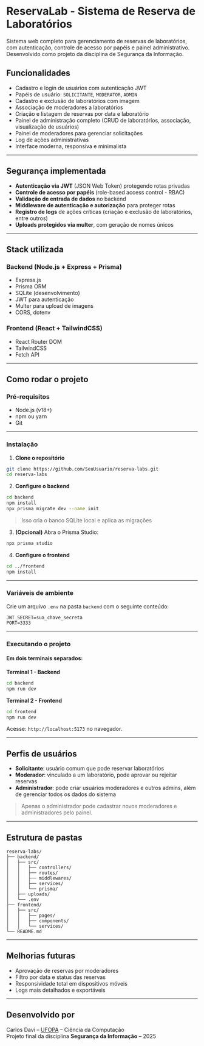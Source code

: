 # ReservaLab - Sistema de Reserva de Laboratórios

Sistema web completo para gerenciamento de reservas de laboratórios, com autenticação, controle de acesso por papéis e painel administrativo. Desenvolvido como projeto da disciplina de Segurança da Informação.

## Funcionalidades

- Cadastro e login de usuários com autenticação JWT
- Papéis de usuário: `SOLICITANTE`, `MODERATOR`, `ADMIN`
- Cadastro e exclusão de laboratórios com imagem
- Associação de moderadores a laboratórios
- Criação e listagem de reservas por data e laboratório
- Painel de administração completo (CRUD de laboratórios, associação, visualização de usuários)
- Painel de moderadores para gerenciar solicitações
- Log de ações administrativas
- Interface moderna, responsiva e minimalista

---

## Segurança implementada

- **Autenticação via JWT** (JSON Web Token) protegendo rotas privadas
- **Controle de acesso por papéis** (role-based access control - RBAC)
- **Validação de entrada de dados** no backend
- **Middleware de autenticação e autorização** para proteger rotas
- **Registro de logs** de ações críticas (criação e exclusão de laboratórios, entre outros)
- **Uploads protegidos via multer**, com geração de nomes únicos

---

## Stack utilizada

### Backend (Node.js + Express + Prisma)
- Express.js
- Prisma ORM
- SQLite (desenvolvimento)
- JWT para autenticação
- Multer para upload de imagens
- CORS, dotenv

### Frontend (React + TailwindCSS)
- React Router DOM
- TailwindCSS
- Fetch API

---

## Como rodar o projeto

### Pré-requisitos

- Node.js (v18+)
- npm ou yarn
- Git

---

### Instalação

1. **Clone o repositório**

```bash
git clone https://github.com/SeuUsuario/reserva-labs.git
cd reserva-labs
```

2. **Configure o backend**

```bash
cd backend
npm install
npx prisma migrate dev --name init
```

> Isso cria o banco SQLite local e aplica as migrações

3. **(Opcional)** Abra o Prisma Studio:

```bash
npx prisma studio
```

4. **Configure o frontend**

```bash
cd ../frontend
npm install
```

---

### Variáveis de ambiente

Crie um arquivo `.env` na pasta `backend` com o seguinte conteúdo:

```
JWT_SECRET=sua_chave_secreta
PORT=3333
```

---

### Executando o projeto

#### Em dois terminais separados:

**Terminal 1 - Backend**
```bash
cd backend
npm run dev
```

**Terminal 2 - Frontend**
```bash
cd frontend
npm run dev
```

Acesse: `http://localhost:5173` no navegador.

---

## Perfis de usuários

- **Solicitante**: usuário comum que pode reservar laboratórios
- **Moderador**: vinculado a um laboratório, pode aprovar ou rejeitar reservas
- **Administrador**: pode criar usuários moderadores e outros admins, além de gerenciar todos os dados do sistema

> Apenas o administrador pode cadastrar novos moderadores e administradores pelo painel.

---

## Estrutura de pastas

```
reserva-labs/
├── backend/
│   ├── src/
│   │   ├── controllers/
│   │   ├── routes/
│   │   ├── middlewares/
│   │   ├── services/
│   │   └── prisma/
│   ├── uploads/
│   └── .env
├── frontend/
│   ├── src/
│   │   ├── pages/
│   │   ├── components/
│   │   └── services/
└── README.md
```

---

## Melhorias futuras

- Aprovação de reservas por moderadores
- Filtro por data e status das reservas
- Responsividade total em dispositivos móveis
- Logs mais detalhados e exportáveis

---

## Desenvolvido por

Carlos Davi – [UFOPA](https://www.ufopa.edu.br) – Ciência da Computação  
Projeto final da disciplina **Segurança da Informação** – 2025